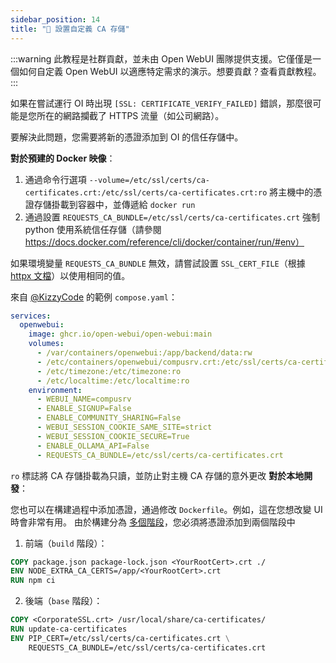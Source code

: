 ```yaml
---
sidebar_position: 14
title: "🛃 設置自定義 CA 存儲"
---
```


:::warning
此教程是社群貢獻，並未由 Open WebUI 團隊提供支援。它僅僅是一個如何自定義 Open WebUI 以適應特定需求的演示。想要貢獻？查看貢獻教程。
:::

如果在嘗試運行 OI 時出現 `[SSL: CERTIFICATE_VERIFY_FAILED]` 錯誤，那麼很可能是您所在的網路攔截了 HTTPS 流量（如公司網路）。

要解決此問題，您需要將新的憑證添加到 OI 的信任存儲中。

**對於預建的 Docker 映像**：

1. 通過命令行選項 `--volume=/etc/ssl/certs/ca-certificates.crt:/etc/ssl/certs/ca-certificates.crt:ro` 將主機中的憑證存儲掛載到容器中，並傳遞給 `docker run`
2. 通過設置 `REQUESTS_CA_BUNDLE=/etc/ssl/certs/ca-certificates.crt` 強制 python 使用系統信任存儲（請參閱 https://docs.docker.com/reference/cli/docker/container/run/#env）

如果環境變量 `REQUESTS_CA_BUNDLE` 無效，請嘗試設置 `SSL_CERT_FILE`（根據 [httpx 文檔](https://www.python-httpx.org/environment_variables/#ssl_cert_file)）以使用相同的值。

來自 [@KizzyCode](https://github.com/open-webui/open-webui/issues/1398#issuecomment-2258463210) 的範例 `compose.yaml`：

```yaml
services:
  openwebui:
    image: ghcr.io/open-webui/open-webui:main
    volumes:
      - /var/containers/openwebui:/app/backend/data:rw
      - /etc/containers/openwebui/compusrv.crt:/etc/ssl/certs/ca-certificates.crt:ro
      - /etc/timezone:/etc/timezone:ro
      - /etc/localtime:/etc/localtime:ro
    environment:
      - WEBUI_NAME=compusrv
      - ENABLE_SIGNUP=False
      - ENABLE_COMMUNITY_SHARING=False
      - WEBUI_SESSION_COOKIE_SAME_SITE=strict
      - WEBUI_SESSION_COOKIE_SECURE=True
      - ENABLE_OLLAMA_API=False
      - REQUESTS_CA_BUNDLE=/etc/ssl/certs/ca-certificates.crt
```

`ro` 標誌將 CA 存儲掛載為只讀，並防止對主機 CA 存儲的意外更改
**對於本地開發**：

您也可以在構建過程中添加憑證，通過修改 `Dockerfile`。例如，這在您想改變 UI 時會非常有用。
由於構建分為 [多個階段](https://docs.docker.com/build/building/multi-stage/)，您必須將憑證添加到兩個階段中

1. 前端（`build` 階段）：

```dockerfile
COPY package.json package-lock.json <YourRootCert>.crt ./
ENV NODE_EXTRA_CA_CERTS=/app/<YourRootCert>.crt
RUN npm ci
```

2. 後端（`base` 階段）：

```dockerfile
COPY <CorporateSSL.crt> /usr/local/share/ca-certificates/
RUN update-ca-certificates
ENV PIP_CERT=/etc/ssl/certs/ca-certificates.crt \
    REQUESTS_CA_BUNDLE=/etc/ssl/certs/ca-certificates.crt
```
